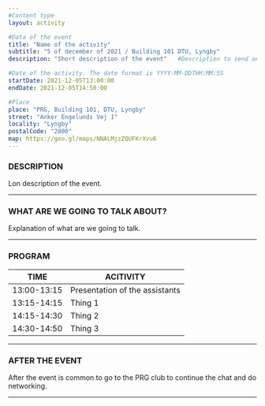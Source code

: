 ```yaml
---
#Content type
layout: activity

#Data of the event
title: "Name of the activity"
subtitle: "5 of december of 2021 / Building 101 DTU, Lyngby"
description: "Short description of the event"   #Description to send an email

#Date of the activity. The date format is YYYY-MM-DDTHH:MM:SS
startDate: 2021-12-05T13:00:00
endDate: 2021-12-05T14:50:00

#Place
place: "PRG, Building 101, DTU, Lyngby"
street: "Anker Engelunds Vej 1"
locality: "Lyngby"
postalCode: "2800"
map: https://goo.gl/maps/NNALMjzZQUFKrXvu6
---
```


### DESCRIPTION

Lon description of the event.

---

### WHAT ARE WE GOING TO TALK ABOUT?

Explanation of what are we going to talk.

---

### PROGRAM

| TIME | ACITIVITY |
|---|---|
| 13:00-13:15   | Presentation of the assistants  |
| 13:15-14:15   | Thing 1 |
| 14:15-14:30   | Thing 2 |
| 14:30-14:50   | Thing 3 |

---

### AFTER THE EVENT

After the event is common to go to the PRG club to continue the chat and do networking.

---
